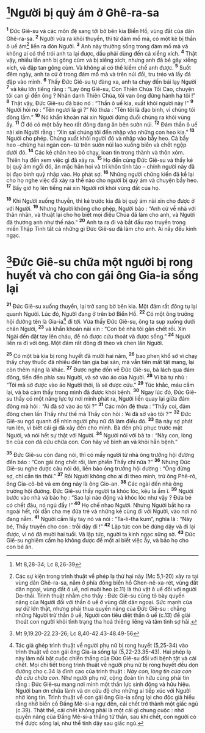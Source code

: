 # [^1*]Người bị quỷ ám ở Ghê-ra-sa
<sup><b>1</b></sup> Đức Giê-su và các môn đệ sang tới bờ bên kia Biển Hồ, vùng đất của dân Ghê-ra-sa. <sup><b>2</b></sup> Người vừa ra khỏi thuyền, thì từ đám mồ mả, có một kẻ bị thần ô uế ám[^1] liền ra đón Người. <sup><b>3</b></sup> Anh này thường sống trong đám mồ mả và không ai có thể trói anh ta lại được, dầu phải dùng đến cả xiềng xích. <sup><b>4</b></sup> Thật vậy, nhiều lần anh bị gông cùm và bị xiềng xích, nhưng anh đã bẻ gãy xiềng xích, và đập tan gông cùm. Và không ai có thể kiềm chế anh được. <sup><b>5</b></sup> Suốt đêm ngày, anh ta cứ ở trong đám mồ mả và trên núi đồi, tru tréo và lấy đá đập vào mình. <sup><b>6</b></sup> Thấy Đức Giê-su tự đàng xa, anh ta chạy đến bái lạy Người <sup><b>7</b></sup> và kêu lớn tiếng rằng : “Lạy ông Giê-su, Con Thiên Chúa Tối Cao, chuyện tôi can gì đến ông ? Nhân danh Thiên Chúa, tôi van ông đừng hành hạ tôi !” <sup><b>8</b></sup> Thật vậy, Đức Giê-su đã bảo nó : “Thần ô uế kia, xuất khỏi người này !” <sup><b>9</b></sup> Người hỏi nó : “Tên ngươi là gì ?” Nó thưa : “Tên tôi là đạo binh, vì chúng tôi đông lắm.” <sup><b>10</b></sup> Nó khẩn khoản nài xin Người đừng đuổi chúng ra khỏi vùng ấy. <sup><b>11</b></sup> Ở đó có một bầy heo rất đông đang ăn bên sườn núi. <sup><b>12</b></sup> Đám thần ô uế nài xin Người rằng : “Xin sai chúng tôi đến nhập vào những con heo kia.” <sup><b>13</b></sup> Người cho phép. Chúng xuất khỏi người đó và nhập vào bầy heo. Cả bầy heo –chừng hai ngàn con– từ trên sườn núi lao xuống biển và chết ngộp dưới đó. <sup><b>14</b></sup> Các kẻ chăn heo bỏ chạy, loan tin trong thành và thôn xóm. Thiên hạ đến xem việc gì đã xảy ra. <sup><b>15</b></sup> Họ đến cùng Đức Giê-su và thấy kẻ bị quỷ ám ngồi đó, ăn mặc hẳn hoi và trí khôn tỉnh táo – chính người này đã bị đạo binh quỷ nhập vào. Họ phát sợ. <sup><b>16</b></sup> Những người chứng kiến đã kể lại cho họ nghe việc đã xảy ra thế nào cho người bị quỷ ám và chuyện bầy heo. <sup><b>17</b></sup> Bấy giờ họ lên tiếng nài xin Người rời khỏi vùng đất của họ.

<sup><b>18</b></sup> Khi Người xuống thuyền, thì kẻ trước kia đã bị quỷ ám nài xin cho được ở với Người. <sup><b>19</b></sup> Nhưng Người không cho phép, Người bảo : “Anh cứ về nhà với thân nhân, và thuật lại cho họ biết mọi điều Chúa đã làm cho anh, và Người đã thương anh như thế nào.” <sup><b>20</b></sup> Anh ta ra đi và bắt đầu rao truyền trong miền Thập Tỉnh tất cả những gì Đức Giê-su đã làm cho anh. Ai nấy đều kinh ngạc.

# [^2*]Đức Giê-su chữa một người bị rong huyết và cho con gái ông Gia-ia sống lại
<sup><b>21</b></sup> Đức Giê-su xuống thuyền, lại trở sang bờ bên kia. Một đám rất đông tụ lại quanh Người. Lúc đó, Người đang ở trên bờ Biển Hồ. <sup><b>22</b></sup> Có một ông trưởng hội đường tên là Gia-ia[^2] đi tới. Vừa thấy Đức Giê-su, ông ta sụp xuống dưới chân Người, <sup><b>23</b></sup> và khẩn khoản nài xin : “Con bé nhà tôi gần chết rồi. Xin Ngài đến đặt tay lên cháu, để nó được cứu thoát và được sống.” <sup><b>24</b></sup> Người liền ra đi với ông. Một đám rất đông đi theo và chen lấn Người.

<sup><b>25</b></sup> Có một bà kia bị rong huyết đã mười hai năm, <sup><b>26</b></sup> bao phen khổ sở vì chạy thầy chạy thuốc đã nhiều đến tán gia bại sản, mà vẫn tiền mất tật mang, lại còn thêm nặng là khác. <sup><b>27</b></sup> Được nghe đồn về Đức Giê-su, bà lách qua đám đông, tiến đến phía sau Người, và sờ vào áo của Người. <sup><b>28</b></sup> Vì bà tự nhủ : “Tôi mà sờ được vào áo Người thôi, là sẽ được cứu.” <sup><b>29</b></sup> Tức khắc, máu cầm lại, và bà cảm thấy trong mình đã được khỏi bệnh. <sup><b>30</b></sup> Ngay lúc đó, Đức Giê-su thấy có một năng lực tự nơi mình phát ra, Người liền quay lại giữa đám đông mà hỏi : “Ai đã sờ vào áo tôi ?” <sup><b>31</b></sup> Các môn đệ thưa : “Thầy coi, đám đông chen lấn Thầy như thế mà Thầy còn hỏi : ‘Ai đã sờ vào tôi ?’” <sup><b>32</b></sup> Đức Giê-su ngó quanh để nhìn người phụ nữ đã làm điều đó. <sup><b>33</b></sup> Bà này sợ phát run lên, vì biết cái gì đã xảy đến cho mình. Bà đến phủ phục trước mặt Người, và nói hết sự thật với Người. <sup><b>34</b></sup> Người nói với bà ta : “Này con, lòng tin của con đã cứu chữa con. Con hãy về bình an và khỏi hẳn bệnh.”

<sup><b>35</b></sup> Đức Giê-su còn đang nói, thì có mấy người từ nhà ông trưởng hội đường đến bảo : “Con gái ông chết rồi, làm phiền Thầy chi nữa ?” <sup><b>36</b></sup> Nhưng Đức Giê-su nghe được câu nói đó, liền bảo ông trưởng hội đường : “Ông đừng sợ, chỉ cần tin thôi.” <sup><b>37</b></sup> Rồi Người không cho ai đi theo mình, trừ ông Phê-rô, ông Gia-cô-bê và em ông này là ông Gio-an. <sup><b>38</b></sup> Các ngài đến nhà ông trưởng hội đường. Đức Giê-su thấy người ta khóc lóc, kêu la ầm ĩ. <sup><b>39</b></sup> Người bước vào nhà và bảo họ : “Sao lại náo động và khóc lóc như vậy ? Đứa bé có chết đâu, nó ngủ đấy !” <sup><b>40</b></sup> Họ chế nhạo Người. Nhưng Người bắt họ ra ngoài hết, rồi dẫn cha mẹ đứa trẻ và những kẻ cùng đi với Người, vào nơi nó đang nằm. <sup><b>41</b></sup> Người cầm lấy tay nó và nói : “Ta-li-tha kum”, nghĩa là : “Này bé, Thầy truyền cho con : trỗi dậy đi !” <sup><b>42</b></sup> Lập tức con bé đứng dậy và đi lại được, vì nó đã mười hai tuổi. Và lập tức, người ta kinh ngạc sững sờ. <sup><b>43</b></sup> Đức Giê-su nghiêm cấm họ không được để một ai biết việc ấy, và bảo họ cho con bé ăn.

[^1]: Các sự kiện trong trình thuật về phép lạ thứ hai này (Mc 5,1-20) xảy ra tại vùng dân Ghê-ra-sa, nằm ở phía đông biển hồ Ghen-nê-xa-rét, vùng đất dân ngoại, vùng đất ô uế, nơi nuôi heo (c.11) là thú vật ô uế đối với người Do-thái. Trình thuật nhằm cho thấy : Đức Giê-su cũng tỏ bày quyền năng của Người đối với thần ô uế ở vùng đất dân ngoại. Sức mạnh của sự dữ lớn thật, nhưng phải thua quyền năng của Đức Giê-su : chẳng những Người trừ thần ô uế, Người còn tiêu diệt thần ô uế (c.13) để giải thoát con người khỏi tình trạng tha hoá thiêng liêng và tâm tình sợ hãi.
[^2]: Tác giả ghép trình thuật về người phụ nữ bị rong huyết (5,25-34) vào trình thuật về con gái ông Gia-ia sống lại (5,22-23.35-43). Hai phép lạ này làm nổi bật cuộc chiến thắng của Đức Giê-su đối với bệnh tật và cái chết. Mọi chi tiết trong trình thuật về người phụ nữ bị rong huyết đều dọn đường cho c.34 là đỉnh cao của trình thuật : <i>Này con, lòng tin của con đã cứu chữa con</i>. Như người phụ nữ, cộng đoàn tín hữu cũng phải tin rằng : Đức Giê-su mang nơi mình một thần lực sinh động và hữu hiệu. Người ban ơn chữa lành và ơn cứu độ cho những ai tiếp xúc với Người nhờ lòng tin. Trình thuật về con gái ông Gia-ia sống lại cho độc giả hiểu rằng nhờ biến cố Đấng Mê-si-a ngự đến, cái chết trở thành một giấc ngủ (c.39). Thật thế, cái chết không phải là một cái gì chung cuộc : nhờ quyền năng của Đấng Mê-si-a thắng tử thần, sau khi chết, con người có thể được sống lại, như thể tỉnh dậy sau giấc ngủ.
[^1*]: Mt 8,28-34; Lc 8,26-39
[^2*]: Mt 9,19.20-22.23-26; Lc 8,40-42.43-48.49-56
